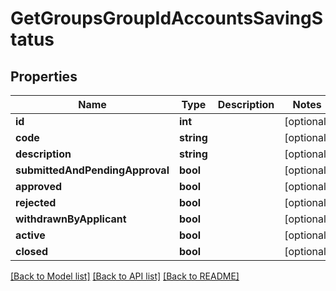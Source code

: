 # GetGroupsGroupIdAccountsSavingStatus

## Properties
Name | Type | Description | Notes
------------ | ------------- | ------------- | -------------
**id** | **int** |  | [optional] 
**code** | **string** |  | [optional] 
**description** | **string** |  | [optional] 
**submittedAndPendingApproval** | **bool** |  | [optional] 
**approved** | **bool** |  | [optional] 
**rejected** | **bool** |  | [optional] 
**withdrawnByApplicant** | **bool** |  | [optional] 
**active** | **bool** |  | [optional] 
**closed** | **bool** |  | [optional] 

[[Back to Model list]](../../README.md#documentation-for-models) [[Back to API list]](../../README.md#documentation-for-api-endpoints) [[Back to README]](../../README.md)

